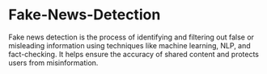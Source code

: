 # Fake-News-Detection
Fake news detection is the process of identifying and filtering out false or misleading information using techniques like machine learning, NLP, and fact-checking. It helps ensure the accuracy of shared content and protects users from misinformation.
